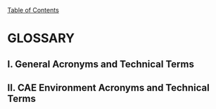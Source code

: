 [Table of Contents](https://github.com/JeffDeCola/my-masters-thesis#table-of-contents)

# GLOSSARY

## I. General Acronyms and Technical Terms

## II. CAE Environment Acronyms and Technical Terms
